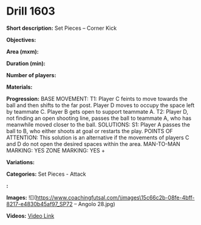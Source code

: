 # Drill 1603

**Short description:**
Set Pieces – Corner Kick

**Objectives:**


**Area (mxm):**


**Duration (min):**


**Number of players:**


**Materials:**


**Progression:**
BASE MOVEMENT: T1: Player C feints to move towards the ball and then shifts to the far post. Player D moves to occupy the space left by teammate C. Player B gets open to support teammate A. T2: Player D, not finding an open shooting line, passes the ball to teammate A, who has meanwhile moved closer to the ball. SOLUTIONS: S1: Player A passes the ball to B, who either shoots at goal or restarts the play. POINTS OF ATTENTION: This solution is an alternative if the movements of players C and D do not open the desired spaces within the area. MAN-TO-MAN MARKING: YES ZONE MARKING: YES +

**Variations:**


**Categories:**
Set Pieces - Attack

**:**


**Images:**
![](https://www.coachingfutsal.com/\images\15c66c2b-08fe-4bff-8217-e4830b45af97_SP72 – Angolo 28.jpg)

**Videos:**
[Video Link](https://www.youtube.com/embed/zDvZ6SeNK8A)

